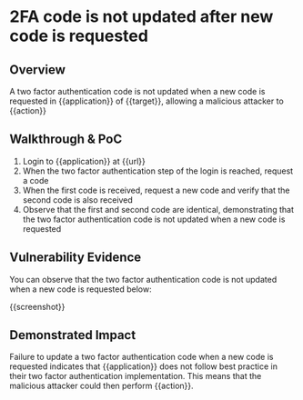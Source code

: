 # 2FA code is not updated after new code is requested
## Overview
<!--
Provide a 1-2 sentence description - see http://cveproject.github.io/docs/content/key-details-phrasing.pdf for tips

This format is a good guide:
[VULNTYPE] in [COMPONENT] in [APPLICATION] allows [ATTACKER] to [IMPACT] via [VECTOR]


-->
A two factor authentication code is not updated when a new code is requested in {{application}} of {{target}}, allowing a malicious attacker to {{action}}

## Walkthrough & PoC
<!--
Provide a step-by-step walkthrough on how to access the vulnerable injection point, and how to exploit the vulnerability.
Adding a dot-pointed walkthrough with relevant screenshots will speed triage time and result in faster rewards!

Example:

1. Login to in-scope asset at <www.inscope.com/login>
1. Browse to account page
1. Modify ID token to add single quote
1. View error which states 'SQL Syntax Error'
1. Replace ID value with `1' waitfor delay '00:00:10'; `
-->

1. Login to {{application}} at {{url}}
1. When the two factor authentication step of the login is reached, request a code
1. When the first code is received, request a new code and verify that the second code is also received
1. Observe that the first and second code are identical, demonstrating that the two factor authentication code is not updated when a new code is requested


## Vulnerability Evidence
<!--
Your submission MUST include evidence of the vulnerability and not be theoretical in nature.

For two factor authentication code that is not updated when a new code is requested, please include a video of the 2FA flow showing that identical code are returned from two sequential requests.
-->

You can observe that the two factor authentication code is not updated when a new code is requested below:

{{screenshot}}
## Demonstrated Impact
<!--
Envision how the failure to update a two factor authentication code when a new code is requested could be used in some impactful way. If a malicious action is possible, provide a full proof-of-concept here.
-->

Failure to update a two factor authentication code when a new code is requested indicates that {{application}} does not follow best practice in their two factor authentication implementation. This means that the malicious attacker could then perform {{action}}.
